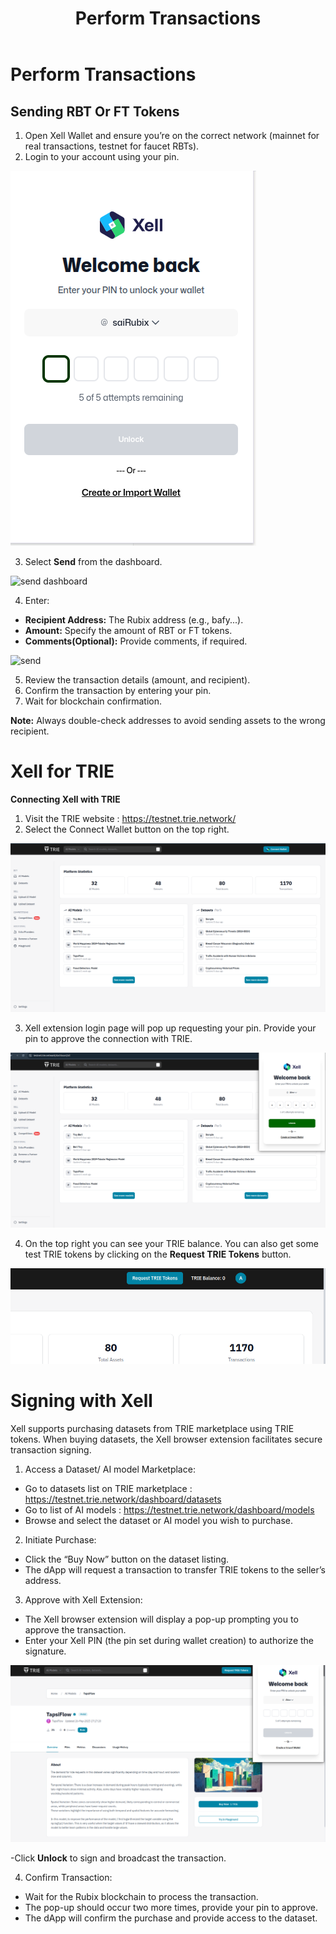 ﻿---
title: Perform Transactions
sidebar_label: Perform Transactions
---

<!-- File: docs/xell-wallet/send-receive.md -->
# Perform Transactions

## Sending RBT  Or FT Tokens 
1. Open Xell Wallet and ensure you’re on the correct network (mainnet for real
transactions, testnet for faucet RBTs).
2. Login to your account using your pin.

![Xell Home](/img/xellimages/restore/restore2.png)

3. Select **Send** from the dashboard.

![send dashboard](/img/xellimages/transactions/dashboard.png)

4. Enter:
- **Recipient Address:** The Rubix address (e.g., bafy...).
- **Amount:** Specify the amount of RBT or FT tokens.
- **Comments(Optional):** Provide comments, if required.

![send ](/img/xellimages/transactions/sendaddr.png)

5. Review the transaction details (amount, and recipient).
6. Confirm the transaction by entering your pin.
7. Wait for blockchain confirmation.

**Note:** Always double-check addresses to avoid sending assets to the wrong recipient.

# Xell for TRIE

**Connecting Xell with TRIE**
1. Visit the TRIE website : https://testnet.trie.network/
2. Select the Connect Wallet button on the top right.

![trie image1](/img/xellimages/trie-xell/trie-xell-1.png)

3. Xell extension login page will pop up requesting your pin. Provide your pin to approve the connection with TRIE.

![trie image2](/img/xellimages/trie-xell/trie-xell-2.png)

4. On the top right you can see your TRIE balance. You can also get some test TRIE
tokens by clicking on the **Request TRIE Tokens** button.

![trie image3](/img/xellimages/trie-xell/trie-xell-3.png)

# Signing with Xell

Xell supports purchasing datasets from TRIE marketplace using TRIE tokens. When
buying datasets, the Xell browser extension facilitates secure transaction signing.
1. Access a Dataset/ AI model Marketplace:
- Go to datasets list on TRIE marketplace :
https://testnet.trie.network/dashboard/datasets
- Go to list of AI models : https://testnet.trie.network/dashboard/models
- Browse and select the dataset or AI model you wish to purchase.

2. Initiate Purchase:
- Click the “Buy Now” button on the dataset listing.
- The dApp will request a transaction to transfer TRIE tokens to the seller’s address.
3. Approve with Xell Extension:
- The Xell browser extension will display a pop-up prompting you to approve the transaction.
- Enter your Xell PIN (the pin set during wallet creation) to authorize the signature.

![trie image4](/img/xellimages/trie-xell/Trie-xell.png)

-Click **Unlock** to sign and broadcast the transaction.

4. Confirm Transaction:
- Wait for the Rubix blockchain to process the transaction.
- The pop-up should occur two more times, provide your pin to approve.
- The dApp will confirm the purchase and provide access to the dataset.

